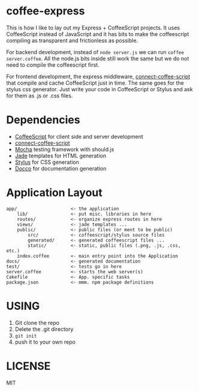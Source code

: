 coffee-express
==============

This is how I like to lay out my Express + CoffeeScript projects. It uses CoffeeScript 
instead of JavaScript and it has bits to make the coffeescript compiling as transparent 
and frictionless as possible. 

For backend development, instead of `node server.js` we can run `coffee server.coffee`. 
All the node.js bits inside still work the same but we do not need to compile the 
coffeescript first. 

For frontend development, the express middleware, [connect-coffee-script](https://github.com/wdavidw/node-connect-coffee-script) that compile and cache CoffeeScript just in time. The same goes for the stylus css generator. Just write your code in CoffeeScript or Stylus and ask for them as .js or .css files. 

Dependencies
============

* [CoffeeScript](http://coffeescript.org) for client side and server development
* [connect-coffee-script](ttps://github.com/wdavidw/node-connect-coffee-script)
* [Mocha](http://visionmedia.github.com/mocha/) testing framework with should.js 
* [Jade](http://jade-lang.com/) templates for HTML generation
* [Stylus](http://learnboost.github.com/stylus/) for CSS generation
* [Docco](http://jashkenas.github.com/docco/) for documentation generation

Application Layout
==================

    app/                    <- the application
        lib/                <- put misc. libraries in here 
        routes/             <- organize express routes in here
        views/              <- jade templates ...
        public/             <- public files (or ment to be public)
            src/            <- coffeescript/stylus source files
            generated/      <- generated coffeescript files ...
            static/         <- static, public files (.png, .js, .css, etc.)
        index.coffee        <- main entry point into the Application
    docs/                   <- generated documentation
    test/                   <- tests go in here
    server.coffee           <- starts the web server(s)
    Cakefile                <- App. specific tasks
    package.json            <- mmm. npm package definitions

USING
=====

1. Git clone the repo
1. Delete the .git directory
1. `git init` 
1. push it to your own repo

LICENSE
=======

MIT
